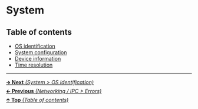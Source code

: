 # System

## Table of contents

- [OS identification](os_identification.md)
- [System configuration](system_configuration.md)
- [Device information](device_information.md)
- [Time resolution](time_resolution.md)

<hr>

[🡲 **Next** _(System > OS identification)_](os_identification.md)<br>
[🡰 **Previous** _(Networking / IPC > Errors)_](../networking_ipc/errors.md)<br>
[🡱 **Top** _(Table of contents)_](../../README.md#table-of-contents)<br>
